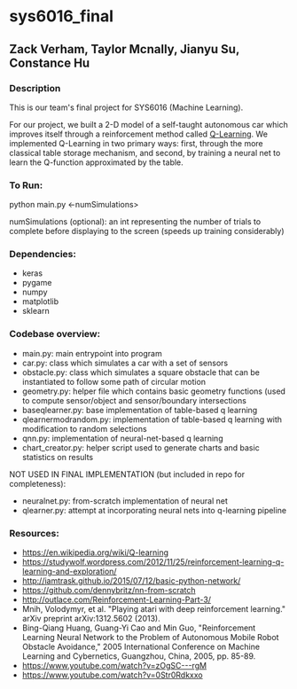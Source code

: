 # sys6016_final

## Zack Verham, Taylor Mcnally, Jianyu Su, Constance Hu

### Description

This is our team's final project for SYS6016 (Machine Learning). 

For our project, we built a 2-D model of a self-taught autonomous car which improves itself through a reinforcement method called [Q-Learning](https://en.wikipedia.org/wiki/Q-learning). We implemented Q-Learning in two primary ways: first, through the more classical table storage mechanism, and second, by training a neural net to learn the Q-function approximated by the table.


### To Run:

python main.py <-numSimulations>
  
  numSimulations (optional): an int representing the number of trials to complete before displaying to the screen (speeds up training considerably)

### Dependencies:
- keras
- pygame
- numpy
- matplotlib
- sklearn
  
### Codebase overview:

- main.py: main entrypoint into program
- car.py: class which simulates a car with a set of sensors
- obstacle.py: class which simulates a square obstacle that can be instantiated to follow some path of circular motion
- geometry.py: helper file which contains basic geometry functions (used to compute sensor/object and sensor/boundary intersections
- baseqlearner.py: base implementation of table-based q learning
- qlearnermodrandom.py: implementation of table-based q learning with modification to random selections
- qnn.py: implementation of neural-net-based q learning
- chart_creator.py: helper script used to generate charts and basic statistics on results

NOT USED IN FINAL IMPLEMENTATION (but included in repo for completeness):
- neuralnet.py: from-scratch implementation of neural net
- qlearner.py: attempt at incorporating neural nets into q-learning pipeline


### Resources:
- https://en.wikipedia.org/wiki/Q-learning
- https://studywolf.wordpress.com/2012/11/25/reinforcement-learning-q-learning-and-exploration/
- http://iamtrask.github.io/2015/07/12/basic-python-network/
- https://github.com/dennybritz/nn-from-scratch
- http://outlace.com/Reinforcement-Learning-Part-3/
- Mnih, Volodymyr, et al. "Playing atari with deep reinforcement learning." arXiv preprint arXiv:1312.5602 (2013).
- Bing-Qiang Huang, Guang-Yi Cao and Min Guo, "Reinforcement Learning Neural Network to the Problem of Autonomous Mobile Robot Obstacle Avoidance," 2005 International Conference on Machine Learning and Cybernetics, Guangzhou, China, 2005, pp. 85-89.
- https://www.youtube.com/watch?v=zOgSC---rgM
- https://www.youtube.com/watch?v=0Str0Rdkxxo

